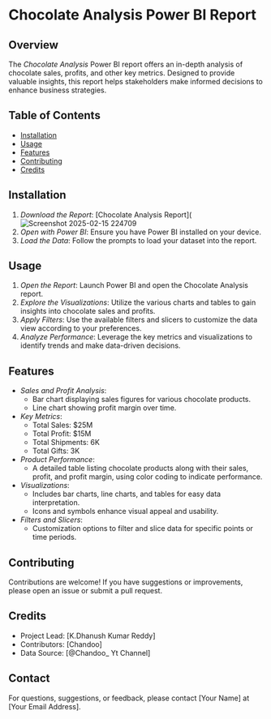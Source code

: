 # Chocolate Analysis Power BI Report

## Overview
The *Chocolate Analysis* Power BI report offers an in-depth analysis of chocolate sales, profits, and other key metrics.
Designed to provide valuable insights, this report helps stakeholders make informed decisions to enhance business strategies.

## Table of Contents
- [Installation](#installation)
- [Usage](#usage)
- [Features](#features)
- [Contributing](#contributing)
- [Credits](#credits)

## Installation
1. *Download the Report*: [Chocolate Analysis Report](![Screenshot 2025-02-15 224709](https://github.com/user-attachments/assets/9a7161fa-3f85-4273-93f3-7737c8850dfb)
2. *Open with Power BI*: Ensure you have Power BI installed on your device.
3. *Load the Data*: Follow the prompts to load your dataset into the report.

## Usage
1. *Open the Report*: Launch Power BI and open the Chocolate Analysis report.
2. *Explore the Visualizations*: Utilize the various charts and tables to gain insights into chocolate sales and profits.
3. *Apply Filters*: Use the available filters and slicers to customize the data view according to your preferences.
4. *Analyze Performance*: Leverage the key metrics and visualizations to identify trends and make data-driven decisions.

## Features
- *Sales and Profit Analysis*:
  - Bar chart displaying sales figures for various chocolate products.
  - Line chart showing profit margin over time.
- *Key Metrics*:
  - Total Sales: $25M
  - Total Profit: $15M
  - Total Shipments: 6K
  - Total Gifts: 3K
- *Product Performance*:
  - A detailed table listing chocolate products along with their sales, profit, and profit margin, using color coding to indicate performance.
- *Visualizations*:
  - Includes bar charts, line charts, and tables for easy data interpretation.
  - Icons and symbols enhance visual appeal and usability.
- *Filters and Slicers*:
  - Customization options to filter and slice data for specific points or time periods.

## Contributing
Contributions are welcome! If you have suggestions or improvements, please open an issue or submit a pull request.

## Credits
- Project Lead: [K.Dhanush Kumar Reddy]
- Contributors: [Chandoo]
- Data Source: [@Chandoo_ Yt Channel]

## Contact
For questions, suggestions, or feedback, please contact [Your Name] at [Your Email Address].
